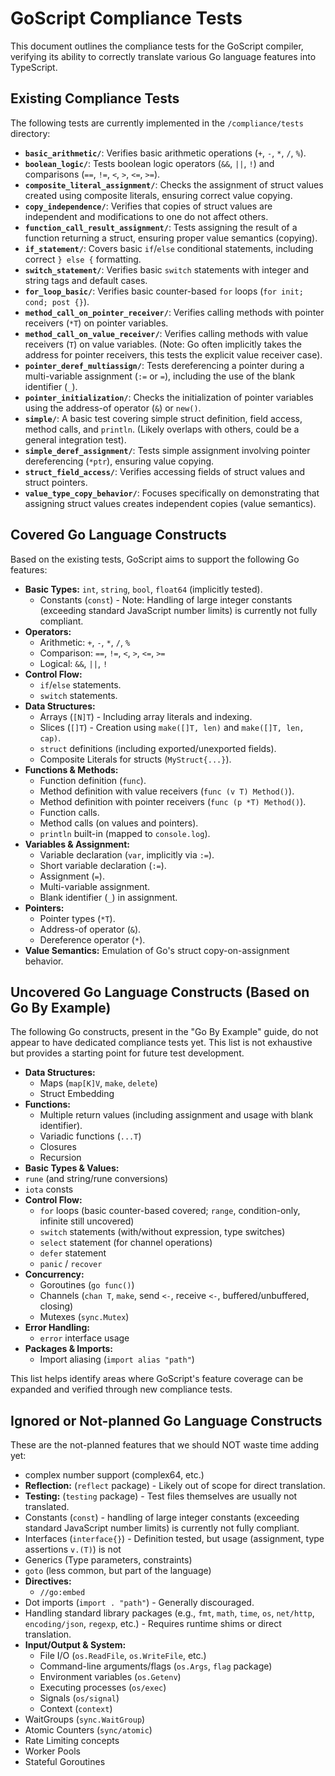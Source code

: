 # GoScript Compliance Tests

This document outlines the compliance tests for the GoScript compiler, verifying its ability to correctly translate various Go language features into TypeScript.

## Existing Compliance Tests

The following tests are currently implemented in the `/compliance/tests` directory:

*   **`basic_arithmetic/`**: Verifies basic arithmetic operations (`+`, `-`, `*`, `/`, `%`).
*   **`boolean_logic/`**: Tests boolean logic operators (`&&`, `||`, `!`) and comparisons (`==`, `!=`, `<`, `>`, `<=`, `>=`).
*   **`composite_literal_assignment/`**: Checks the assignment of struct values created using composite literals, ensuring correct value copying.
*   **`copy_independence/`**: Verifies that copies of struct values are independent and modifications to one do not affect others.
*   **`function_call_result_assignment/`**: Tests assigning the result of a function returning a struct, ensuring proper value semantics (copying).
*   **`if_statement/`**: Covers basic `if`/`else` conditional statements, including correct `} else {` formatting.
*   **`switch_statement/`**: Verifies basic `switch` statements with integer and string tags and default cases.
*   **`for_loop_basic/`**: Verifies basic counter-based `for` loops (`for init; cond; post {}`).
*   **`method_call_on_pointer_receiver/`**: Verifies calling methods with pointer receivers (`*T`) on pointer variables.
*   **`method_call_on_value_receiver/`**: Verifies calling methods with value receivers (`T`) on value variables. (Note: Go often implicitly takes the address for pointer receivers, this tests the explicit value receiver case).
*   **`pointer_deref_multiassign/`**: Tests dereferencing a pointer during a multi-variable assignment (`:=` or `=`), including the use of the blank identifier (`_`).
*   **`pointer_initialization/`**: Checks the initialization of pointer variables using the address-of operator (`&`) or `new()`.
*   **`simple/`**: A basic test covering simple struct definition, field access, method calls, and `println`. (Likely overlaps with others, could be a general integration test).
*   **`simple_deref_assignment/`**: Tests simple assignment involving pointer dereferencing (`*ptr`), ensuring value copying.
*   **`struct_field_access/`**: Verifies accessing fields of struct values and struct pointers.
*   **`value_type_copy_behavior/`**: Focuses specifically on demonstrating that assigning struct values creates independent copies (value semantics).

## Covered Go Language Constructs

Based on the existing tests, GoScript aims to support the following Go features:

*   **Basic Types:** `int`, `string`, `bool`, `float64` (implicitly tested).
    *   Constants (`const`) - Note: Handling of large integer constants (exceeding standard JavaScript number limits) is currently not fully compliant.
*   **Operators:**
    *   Arithmetic: `+`, `-`, `*`, `/`, `%`
    *   Comparison: `==`, `!=`, `<`, `>`, `<=`, `>=`
    *   Logical: `&&`, `||`, `!`
*   **Control Flow:**
    *   `if`/`else` statements.
    *   `switch` statements.
*   **Data Structures:**
    *   Arrays (`[N]T`) - Including array literals and indexing.
    *   Slices (`[]T`) - Creation using `make([]T, len)` and `make([]T, len, cap)`.
    *   `struct` definitions (including exported/unexported fields).
    *   Composite Literals for structs (`MyStruct{...}`).
*   **Functions & Methods:**
    *   Function definition (`func`).
    *   Method definition with value receivers (`func (v T) Method()`).
    *   Method definition with pointer receivers (`func (p *T) Method()`).
    *   Function calls.
    *   Method calls (on values and pointers).
    *   `println` built-in (mapped to `console.log`).
*   **Variables & Assignment:**
    *   Variable declaration (`var`, implicitly via `:=`).
    *   Short variable declaration (`:=`).
    *   Assignment (`=`).
    *   Multi-variable assignment.
    *   Blank identifier (`_`) in assignment.
*   **Pointers:**
    *   Pointer types (`*T`).
    *   Address-of operator (`&`).
    *   Dereference operator (`*`).
*   **Value Semantics:** Emulation of Go's struct copy-on-assignment behavior.

## Uncovered Go Language Constructs (Based on Go By Example)

The following Go constructs, present in the "Go By Example" guide, do not appear to have dedicated compliance tests yet. This list is not exhaustive but provides a starting point for future test development.

*   **Data Structures:**
    *   Maps (`map[K]V`, `make`, `delete`)
    *   Struct Embedding
*   **Functions:**
    *   Multiple return values (including assignment and usage with blank identifier).
    *   Variadic functions (`...T`)
    *   Closures
    *   Recursion
*   **Basic Types & Values:**
   *   `rune` (and string/rune conversions)
   *   `iota` consts
*   **Control Flow:**
    *   `for` loops (basic counter-based covered; `range`, condition-only, infinite still uncovered)
    *   `switch` statements (with/without expression, type switches)
    *   `select` statement (for channel operations)
    *   `defer` statement
    *   `panic` / `recover`
*   **Concurrency:**
    *   Goroutines (`go func()`)
    *   Channels (`chan T`, `make`, send `<-`, receive `<-`, buffered/unbuffered, closing)
    *   Mutexes (`sync.Mutex`)
*   **Error Handling:**
    *   `error` interface usage
*   **Packages & Imports:**
    *   Import aliasing (`import alias "path"`)

This list helps identify areas where GoScript's feature coverage can be expanded and verified through new compliance tests.

## Ignored or Not-planned Go Language Constructs

These are the not-planned features that we should NOT waste time adding yet:

* complex number support (complex64, etc.)
*   **Reflection:** (`reflect` package) - Likely out of scope for direct translation.
*   **Testing:** (`testing` package) - Test files themselves are usually not translated.
*   Constants (`const`) - handling of large integer constants (exceeding standard JavaScript number limits) is currently not fully compliant.
*   Interfaces (`interface{}`) - Definition tested, but usage (assignment, type assertions `v.(T)`) is not
*   Generics (Type parameters, constraints)
*   `goto` (less common, but part of the language)
*   **Directives:**
    *   `//go:embed`
*   Dot imports (`import . "path"`) - Generally discouraged.
*   Handling standard library packages (e.g., `fmt`, `math`, `time`, `os`, `net/http`, `encoding/json`, `regexp`, etc.) - Requires runtime shims or direct translation.
*   **Input/Output & System:**
    *   File I/O (`os.ReadFile`, `os.WriteFile`, etc.)
    *   Command-line arguments/flags (`os.Args`, `flag` package)
    *   Environment variables (`os.Getenv`)
    *   Executing processes (`os/exec`)
    *   Signals (`os/signal`)
    *   Context (`context`)
*   WaitGroups (`sync.WaitGroup`)
*   Atomic Counters (`sync/atomic`)
*   Rate Limiting concepts
*   Worker Pools
*   Stateful Goroutines